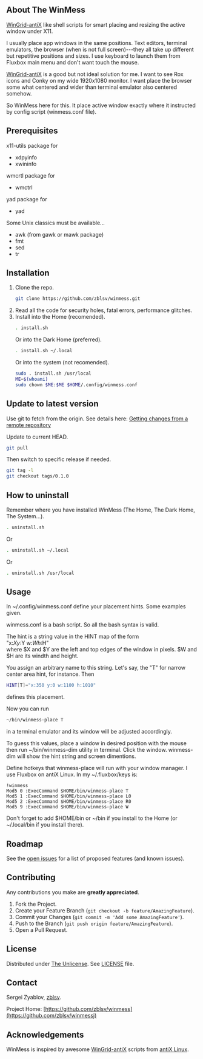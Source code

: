 ## About The WinMess

[WinGrid-antiX][wingrid] like shell scripts for smart placing and resizing the active window under X11.

I usually place app windows in the same positions. 
Text editors, terminal emulators, the browser (when is not full screen)---they all take up different but repetitive positions and sizes.
I use keyboard to launch them from Fluxbox main menu and don't want touch the mouse.

[WinGrid-antiX][wingrid] is a good but not ideal solution for me. 
I want to see Rox icons and Conky on my wide 1920x1080 monitor.
I want place the browser some what centered and wider than terminal emulator also centered somehow.

So WinMess here for this.
It place active window exactly where it instructed by config script (winmess.conf file).


## Prerequisites

x11-utils package for
* xdpyinfo
* xwininfo


wmcrtl package for
* wmctrl


yad package for
* yad



Some Unix classics must be available...
* awk (from gawk or mawk package)
* fmt
* sed
* tr


## Installation

1. Clone the repo.
   ```sh
   git clone https://github.com/zblsv/winmess.git
   ```
2. Read all the code for security holes, fatal errors, performance glitches.
3. Install into the Home (recomended).
   ```sh
   . install.sh
   ```
   Or into the Dark Home (preferred).
   ```sh
   . install.sh ~/.local
   ```
   Or into the system (not recomended).
   ```sh
   sudo . install.sh /usr/local
   ME=$(whoami)
   sudo chown $ME:$ME $HOME/.config/winmess.conf
   ```

## Update to latest version

Use git to fetch from the origin.
See details here: [Getting changes from a remote repository](https://docs.github.com/en/get-started/using-git/getting-changes-from-a-remote-repository)

Update to current HEAD.
```sh
git pull
```
Then switch to specific release if needed.
```sh
git tag -l
git checkout tags/0.1.0
```

## How to uninstall

Remember where you have installed WinMess (The Home, The Dark Home, The System...).
```sh
. uninstall.sh
```
Or
```sh
. uninstall.sh ~/.local
```
Or
```sh
. uninstall.sh /usr/local
```

## Usage

In ~/.config/winmess.conf define your placement hints.  Some examples given.

winmess.conf is a bash script.
So all the bash syntax is valid.

The hint is a string value in the HINT map of the form
<br>"x:$X y:$Y w:$W h:$H"
<br>where $X and $Y are the left and top edges of the window in pixels.
$W and $H are its windth and height.

You assign an arbitrary name to this string.
Let's say, the "T" for narrow center area hint, for instance.
Then
```sh
HINT[T]="x:350 y:0 w:1100 h:1010"
```
defines this placement.

Now you can run
```sh
~/bin/winmess-place T
```
in a terminal emulator and its window will be adjusted accordingly.

To guess this values, place a window in desired position with the mouse then run ~/bin/winmess-dim utility in terminal.
Click the window.
winmess-dim will show the hint string and screen dimentions.

Define hotkeys that winmess-place will run with your window manager.  I use Fluxbox on antiX Linux.
In my ~/.fluxbox/keys is:
```
!winmess
Mod5 0 :ExecCommand $HOME/bin/winmess-place T
Mod5 1 :ExecCommand $HOME/bin/winmess-place L0
Mod5 2 :ExecCommand $HOME/bin/winmess-place R0
Mod5 9 :ExecCommand $HOME/bin/winmess-place W
```
Don't forget to add $HOME/bin or ~/bin if you install to the Home (or ~/.local/bin if you install there).


## Roadmap

See the [open issues](https://github.com/zblsv/winmess/issues) for a list of proposed features (and known issues).



## Contributing

Any contributions you make are **greatly appreciated**.

1. Fork the Project.
2. Create your Feature Branch (`git checkout -b feature/AmazingFeature`).
3. Commit your Changes (`git commit -m 'Add some AmazingFeature'`).
4. Push to the Branch (`git push origin feature/AmazingFeature`).
5. Open a Pull Request.



## License

Distributed under [The Unlicense][unlicense]. See [LICENSE][license] file.



## Contact

Sergei Zyablov, [zblsv](https://github.com/zblsv).

Project Home: [https://github.com/zblsv/winmess](https://github.com/zblsv/winmessj)



## Acknowledgements

WinMess is inspired by awesome [WinGrid-antiX][wingrid] scripts from [antiX Linux][antix].


[issues]: https://github.com/zblsv/winmess/issues
[unlicense]: https://choosealicense.com/licenses/unlicense/
[license]: https://github.com/zblsv/winmess/blob/main/LICENSE
[wingrid]: https://github.com/antiX-Linux/wingrid-antix
[antix]: https://antixlinux.com/about/
